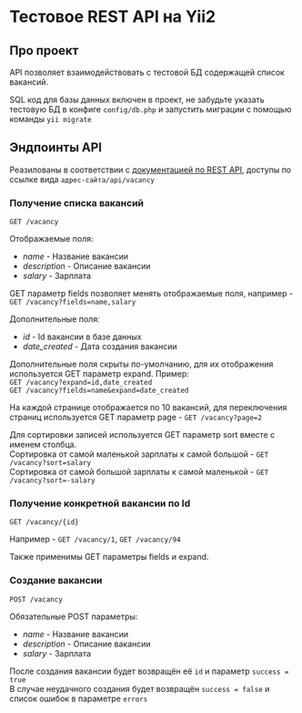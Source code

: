 # Тестовое REST API на Yii2

## Про проект
API позволяет взаимодействовать с тестовой БД содержащей список вакансий.

SQL код для базы данных включен в проект, не забудьте указать тестовую БД в конфиге ``config/db.php`` и запустить миграции с помощью команды ``yii migrate``

## Эндпоинты API

Реазилованы в соответствии с [документацией по REST API](https://www.yiiframework.com/doc/guide/2.0/ru/rest-quick-start), доступы по ссылке вида ``адрес-сайта/api/vacancy``

### Получение списка вакансий
``GET /vacancy``

Отображаемые поля:
- *name* - Название вакансии
- *description* - Описание вакансии
- *salary* - Зарплата

GET параметр fields позволяет менять отображаемые поля, например - ``GET /vacancy?fields=name,salary``

Дополнительные поля:
- *id* - Id вакансии в базе данных
- *date_created* - Дата создания вакансии

Дополнительные поля скрыты по-умолчанию, для их отображения используется GET параметр expand. Пример:<br>
``GET /vacancy?expand=id,date_created``<br>
``GET /vacancy?fields=name&expand=date_created``

На каждой странице отображается по 10 вакансий, для переключения страниц используется GET параметр page - ``GET /vacancy?page=2``

Для сортировки записей используется GET параметр sort вместе с именем столбца.<br>
Сортировка от самой маленькой зарплаты к самой большой - ``GET /vacancy?sort=salary``<br>
Сортировка от самой большой зарплаты к самой маленькой - ``GET /vacancy?sort=-salary``

### Получение конкретной вакансии по Id
``GET /vacancy/{id}``

Например - ``GET /vacancy/1``, ``GET /vacancy/94``

Также применимы GET параметры fields и expand.

### Создание вакансии
``POST /vacancy``

Обязательные POST параметры:
- *name* - Название вакансии
- *description* - Описание вакансии
- *salary* - Зарплата

После создания вакансии будет возвращён её ``id`` и параметр ``success = true``<br>
В случае неудачного создания будет возвращён ``success = false`` и список ошибок в параметре ``errors``

